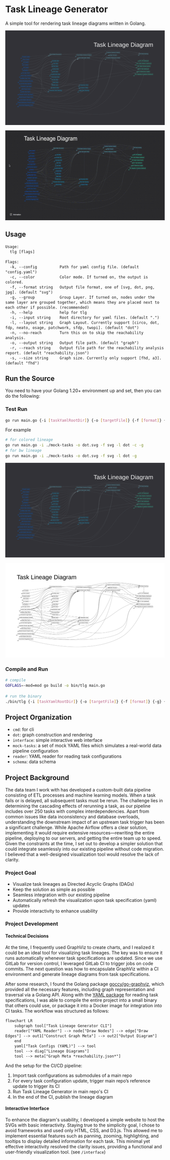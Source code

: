 # Task Lineage Generator

A simple tool for rendering task lineage diagrams written in Golang.

![Task Lineage Diagram (Colored)](example-dot.svg)

![Task Lineage Diagram (interactive)](demo.gif)

## Usage

```text
Usage:
  tlg [flags]

Flags:
  -k, --config          Path for yaml config file. (default "config.yaml")
  -c, --color           Color mode. If turned on, the output is colored.
  -f, --format string   Output file format, one of [svg, dot, png, jpg]. (default "svg")
  -g, --group           Group Layer. If turned on, nodes under the same layer are grouped together, which means they are placed next to each other if possible. (recommended)
  -h, --help            help for tlg
  -i, --input string    Root directory for yaml files. (default ".")
  -l, --layout string   Graph Layout. Currently support [circo, dot, fdp, neato, osage, patchwork, sfdp, twopi]. (default "dot")
  -n, --no-reach        Turn this on to skip the reachability analysis.
  -o, --output string   Output file path. (default "graph")
  -r, --reach string    Output file path for the reachability analysis report. (default "reachability.json")
  -s, --size string     Graph size. Currently only support [fhd, a3]. (default "fhd")
```

## Run the Source

You need to have your Golang 1.20+ environment up and set, then you can do the following:

### Test Run

```sh
go run main.go {-i [taskYamlRootDir]} {-o [targetFile]} {-f [format]} {-g} {-l [layout]} {-c} {-n} {-r [reachabilityFile]}
```

For example

```sh
# for colored lineage
go run main.go -i ./mock-tasks -o dot.svg -f svg -l dot -c -g
# for bw lineage
go run main.go -i ./mock-tasks -o dot.svg -f svg -l dot -g
```

![Task Lineage Diagram (Colored)](example-dot.svg)

![Task Lineage Diagram (BW)](example-dot-bw.svg)

### Compile and Run

```sh
# compile
GOFLAGS=-mod=mod go build -o bin/tlg main.go

# run the binary
./bin/tlg {-i [taskYamlRootDir]} {-o [targetFile]} {-f [format]} {-g} {-l [layout]} {-c} {-n} {-r [reachabilityFile]}
```

## Project Organization

- `cmd`: for cli
- `dot`: graph construction and rendering
- `interface`: simple interactive web interface
- `mock-tasks`: a set of mock YAML files which simulates a real-world data pipeline configuration
- `reader`: YAML reader for reading task configurations
- `schema`: data schema

## Project Background

The data team I work with has developed a custom-built data pipeline consisting of ETL processes and machine learning models. When a task fails or is delayed, all subsequent tasks must be rerun. The challenge lies in determining the cascading effects of rerunning a task, as our pipeline includes over 250 tasks with complex interdependencies. Apart from common issues like data inconsistency and database overloads, understanding the downstream impact of an upstream task trigger has been a significant challenge. While Apache Airflow offers a clear solution, implementing it would require extensive resources—rewriting the entire pipeline, deploying to our servers, and getting the entire team up to speed. Given the constraints at the time, I set out to develop a simpler solution that could integrate seamlessly into our existing pipeline without code migration. I believed that a well-designed visualization tool would resolve the lack of clarity.

### Project Goal

- Visualize task lineages as Directed Acyclic Graphs (DAGs)
- Keep the solution as simple as possible
- Seamless integration with our existing pipeline
- Automatically refresh the visualization upon task specification (yaml) updates
- Provide interactivity to enhance usability

### Project Development

#### Technical Decisions

At the time, I frequently used GraphViz to create charts, and I realized it could be an ideal tool for visualizing task lineages. The key was to ensure it runs automatically whenever task specifications are updated. Since we use GitLab for version control, I leveraged GitLab CI to trigger jobs on code commits. The next question was how to encapsulate GraphViz within a CI environment and generate lineage diagrams from task specifications.

After some research, I found the Golang package [goccy/go-graphviz](https://github.com/goccy/go-graphviz), which provided all the necessary features, including graph representation and traversal via a Golang API. Along with the [YAML package](gopkg.in/yaml.v3) for reading task specifications, I was able to compile the entire project into a small binary that others could use, or package it into a Docker image for integration into CI tasks. The workflow was structured as follows:

```mermaid
flowchart LR
    subgraph tool["Task Lineage Generator CLI"]
    reader["YAML Reader"] --> node["Draw Nodes"] --> edge["Draw Edges"] --> out1["Construct Graph Meta"] --> out2["Output Diagram"]
    end
    yaml["Task Configs (YAML)"] --> tool
    tool --> diag["Lineage Diagrams"]
    tool --> meta["Graph Meta *reachability.json*"]
```

And the setup for the CI/CD pipeline:

1. Import task configurations as submodules of a main repo
2. For every task configuration update, trigger main repo’s reference update to trigger its CI
3. Run Task Lineage Generator in main repo's CI
4. In the end of the CI, publish the lineage diagram

#### Interactive Interface

To enhance the diagram's usability, I developed a simple website to host the SVGs with basic interactivity. Staying true to the simplicity goal, I chose to avoid frameworks and used only HTML, CSS, and D3.js. This allowed me to implement essential features such as panning, zooming, highlighting, and tooltips to display detailed information for each task. This minimal yet effective interactivity resolved the clarity issues, providing a functional and user-friendly visualization tool. (see `/interface`)
